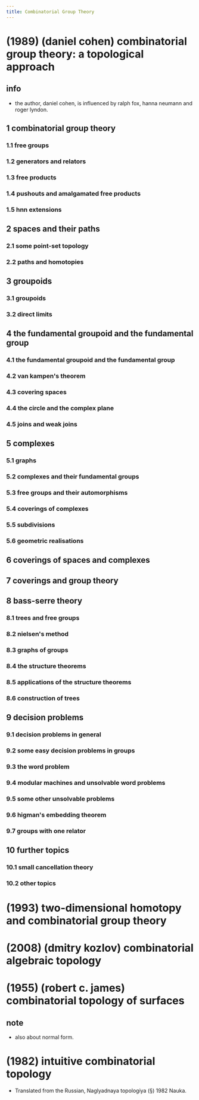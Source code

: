 ```yaml
---
title: Combinatorial Group Theory
---
```


# (1989) (daniel cohen) combinatorial group theory: a topological approach

## info

- the author, daniel cohen, is influenced by
  ralph fox, hanna neumann and roger lyndon.

## 1 combinatorial group theory

### 1.1 free groups

### 1.2 generators and relators

### 1.3 free products

### 1.4 pushouts and amalgamated free products

### 1.5 hnn extensions

## 2 spaces and their paths

### 2.1 some point-set topology

### 2.2 paths and homotopies

## 3 groupoids

### 3.1 groupoids

### 3.2 direct limits

## 4 the fundamental groupoid and the fundamental group

### 4.1 the fundamental groupoid and the fundamental group

### 4.2 van kampen's theorem

### 4.3 covering spaces

### 4.4 the circle and the complex plane

### 4.5 joins and weak joins

## 5 complexes

### 5.1 graphs

### 5.2 complexes and their fundamental groups

### 5.3 free groups and their automorphisms

### 5.4 coverings of complexes

### 5.5 subdivisions

### 5.6 geometric realisations

## 6 coverings of spaces and complexes

## 7 coverings and group theory

## 8 bass-serre theory

### 8.1 trees and free groups

### 8.2 nielsen's method

### 8.3 graphs of groups

### 8.4 the structure theorems

### 8.5 applications of the structure theorems

### 8.6 construction of trees

## 9 decision problems

### 9.1 decision problems in general

### 9.2 some easy decision problems in groups

### 9.3 the word problem

### 9.4 modular machines and unsolvable word problems

### 9.5 some other unsolvable problems

### 9.6 higman's embedding theorem

### 9.7 groups with one relator

## 10 further topics

### 10.1 small cancellation theory

### 10.2 other topics

# (1993) two-dimensional homotopy and combinatorial group theory

# (2008) (dmitry kozlov) combinatorial algebraic topology

# (1955) (robert c. james) combinatorial topology of surfaces

## note

- also about normal form.

# (1982) intuitive combinatorial topology

- Translated from the Russian, Naglyadnaya topologiya (§) 1982 Nauka.
